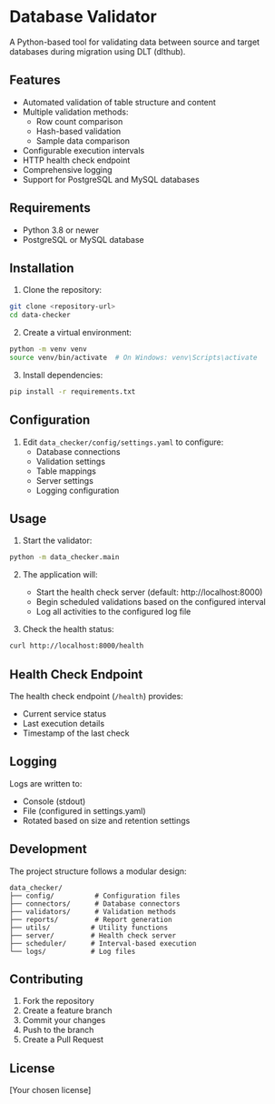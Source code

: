 # Database Validator

A Python-based tool for validating data between source and target databases during migration using DLT (dlthub).

## Features

- Automated validation of table structure and content
- Multiple validation methods:
  - Row count comparison
  - Hash-based validation
  - Sample data comparison
- Configurable execution intervals
- HTTP health check endpoint
- Comprehensive logging
- Support for PostgreSQL and MySQL databases

## Requirements

- Python 3.8 or newer
- PostgreSQL or MySQL database

## Installation

1. Clone the repository:
```bash
git clone <repository-url>
cd data-checker
```

2. Create a virtual environment:
```bash
python -m venv venv
source venv/bin/activate  # On Windows: venv\Scripts\activate
```

3. Install dependencies:
```bash
pip install -r requirements.txt
```

## Configuration

1. Edit `data_checker/config/settings.yaml` to configure:
   - Database connections
   - Validation settings
   - Table mappings
   - Server settings
   - Logging configuration

## Usage

1. Start the validator:
```bash
python -m data_checker.main
```

2. The application will:
   - Start the health check server (default: http://localhost:8000)
   - Begin scheduled validations based on the configured interval
   - Log all activities to the configured log file

3. Check the health status:
```bash
curl http://localhost:8000/health
```

## Health Check Endpoint

The health check endpoint (`/health`) provides:
- Current service status
- Last execution details
- Timestamp of the last check

## Logging

Logs are written to:
- Console (stdout)
- File (configured in settings.yaml)
- Rotated based on size and retention settings

## Development

The project structure follows a modular design:
```
data_checker/
├── config/          # Configuration files
├── connectors/      # Database connectors
├── validators/      # Validation methods
├── reports/         # Report generation
├── utils/          # Utility functions
├── server/         # Health check server
├── scheduler/      # Interval-based execution
└── logs/           # Log files
```

## Contributing

1. Fork the repository
2. Create a feature branch
3. Commit your changes
4. Push to the branch
5. Create a Pull Request

## License

[Your chosen license] 